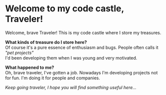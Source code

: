 # Welcome to my code castle, Traveler!

Welcome, brave Traveler! This is my code castle where I store my treasures.

**What kinds of treasure do I store here?**  
Of course it's a pure essence of enthusiasm and bugs. People often calls it *"pet projects"*  
I'd been developing them when I was young and very motivated. 

**What happened to me?**  
Oh, brave traveler, I've gotten a job. Nowadays I'm developing projects not for fun. I'm doing it for people and companies.

*Keep going traveler, I hope you will find something useful here...*
